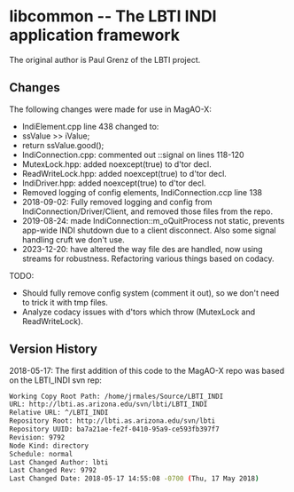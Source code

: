 # libcommon -- The LBTI INDI application framework

The original author is Paul Grenz of the LBTI project.

## Changes

The following changes were made for use in MagAO-X:

  - IndiElement.cpp line 438 changed to:
  - ssValue >> iValue;
  - return ssValue.good();
  - IndiConnection.cpp: commented out ::signal on lines 118-120
  - MutexLock.hpp: added noexcept(true) to d'tor decl.
  - ReadWriteLock.hpp: added noexcept(true) to d'tor decl.
  - IndiDriver.hpp: added noexcept(true) to d'tor decl.
  - Removed logging of config elements, IndiConnection.ccp line 138
  - 2018-09-02: Fully removed logging and config from IndiConnection/Driver/Client, and removed those files from the repo.
  - 2019-08-24: made IndiConnection::m_oQuitProcess not static, prevents app-wide INDI shutdown due to a client disconnect.  Also some signal handling cruft we don't use.
  - 2023-12-20: have altered the way file des are handled, now using streams for robustness.  Refactoring various things based on codacy.
  
TODO:
  
  - Should fully remove config system (comment it out), so we don't need to trick it with tmp files.
  - Analyze codacy issues with d'tors which throw (MutexLock and ReadWriteLock).

## Version History

2018-05-17: The first addition of this code to the MagAO-X repo was based on the LBTI_INDI svn rep:
```bash
Working Copy Root Path: /home/jrmales/Source/LBTI_INDI
URL: http://lbti.as.arizona.edu/svn/lbti/LBTI_INDI
Relative URL: ^/LBTI_INDI
Repository Root: http://lbti.as.arizona.edu/svn/lbti
Repository UUID: ba7a21ae-fe2f-0410-95a9-ce593fb397f7
Revision: 9792
Node Kind: directory
Schedule: normal
Last Changed Author: lbti
Last Changed Rev: 9792
Last Changed Date: 2018-05-17 14:55:08 -0700 (Thu, 17 May 2018)
```
